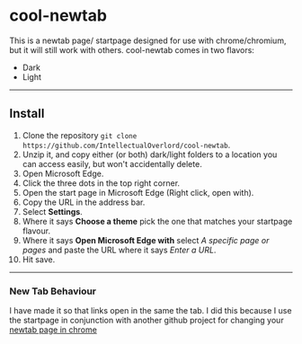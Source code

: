 [dark]: https://katalysatorn.github.io/MSEdge-StartPage/dark/
[darkImg]: https://katalysatorn.github.io/MSEdge-StartPage/docs/dark.png
[light]: https://katalysatorn.github.io/MSEdge-StartPage/light/
[lightImg]: https://katalysatorn.github.io/MSEdge-StartPage/docs/light.png

# cool-newtab
This is a newtab page/ startpage designed for use with chrome/chromium, but it will still work with others. cool-newtab comes in two flavors:
* Dark
* Light

---

## Install
1. Clone the repository `git clone https://github.com/IntellectualOverlord/cool-newtab`.
2. Unzip it, and copy either (or both) dark/light folders to a location you can access easily, but won't accidentally delete.
3. Open Microsoft Edge.
4. Click the three dots in the top right corner.
5. Open the start page in Microsoft Edge (Right click, open with).
6. Copy the URL in the address bar.
7. Select **Settings**.
8. Where it says **Choose a theme** pick the one that matches your startpage flavour.
9. Where it says **Open Microsoft Edge with** select *A specific page or pages* and paste the URL where it says *Enter a URL*.
10. Hit save.

---
### New Tab Behaviour
I have made it so that links open in the same the tab. I did this because I use the startpage in conjunction with another github project for changing your [newtab page in chrome](https://github.com/jimschubert/NewTab-Redirect)
